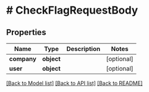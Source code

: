 # # CheckFlagRequestBody

## Properties

Name | Type | Description | Notes
------------ | ------------- | ------------- | -------------
**company** | **object** |  | [optional]
**user** | **object** |  | [optional]

[[Back to Model list]](../../README.md#models) [[Back to API list]](../../README.md#endpoints) [[Back to README]](../../README.md)
